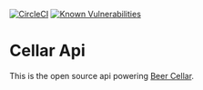 [![CircleCI](https://circleci.com/gh/whatisboom/cellarapi.svg?style=shield)](https://circleci.com/gh/whatisboom/cellarapi)
[![Known Vulnerabilities](https://snyk.io/test/github/whatisboom/cellarapi/badge.svg)](https://snyk.io/test/github/whatisboom/cellarapi)

# Cellar Api

This is the open source api powering [Beer Cellar](https://beercellar.io).
